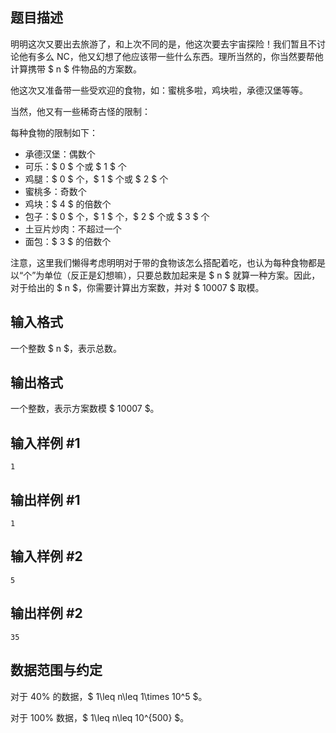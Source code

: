 ## 题目描述

明明这次又要出去旅游了，和上次不同的是，他这次要去宇宙探险！我们暂且不讨论他有多么 NC，他又幻想了他应该带一些什么东西。理所当然的，你当然要帮他计算携带 $ n $ 件物品的方案数。

他这次又准备带一些受欢迎的食物，如：蜜桃多啦，鸡块啦，承德汉堡等等。

当然，他又有一些稀奇古怪的限制：

每种食物的限制如下：

* 承德汉堡：偶数个
* 可乐：$ 0 $ 个或 $ 1 $ 个
* 鸡腿：$ 0 $ 个，$ 1 $ 个或 $ 2 $ 个
* 蜜桃多：奇数个
* 鸡块：$ 4 $ 的倍数个
* 包子：$ 0 $ 个，$ 1 $ 个，$ 2 $ 个或 $ 3 $ 个
* 土豆片炒肉：不超过一个
* 面包：$ 3 $ 的倍数个

注意，这里我们懒得考虑明明对于带的食物该怎么搭配着吃，也认为每种食物都是以“个”为单位（反正是幻想嘛），只要总数加起来是 $ n $ 就算一种方案。因此，对于给出的 $ n $，你需要计算出方案数，并对 $ 10007 $ 取模。

## 输入格式

一个整数 $ n $，表示总数。

## 输出格式

一个整数，表示方案数模 $ 10007 $。

## 输入样例 #1

```
1
```

## 输出样例 #1

```
1
```

## 输入样例 #2

```
5
```

## 输出样例 #2

```
35
```

## 数据范围与约定

对于 $40\%$ 的数据，$ 1\leq n\leq 1\times 10^5 $。

对于 $100\%$ 数据，$ 1\leq n\leq 10^{500} $。

